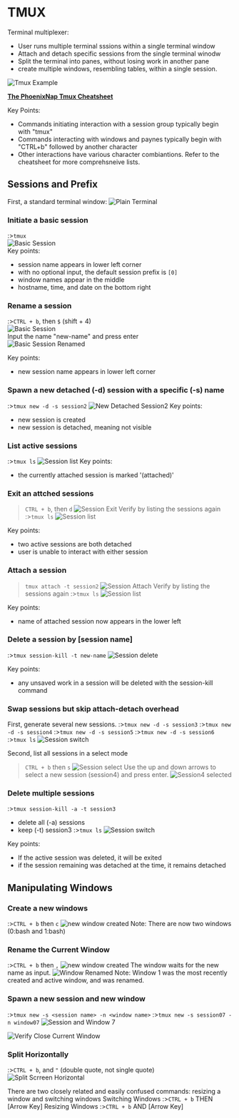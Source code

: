 # TMUX

Terminal multiplexer:

- User runs multiple terminal sssions within a single terminal window
- Attach and detach specific sessions from the single terminal winodw
- Split the terminal into panes, without losing work in another pane
- create multiple windows, resembling tables, within a single session.

![Tmux Example](/images/tmux.png)

**[The PhoenixNap Tmux Cheatsheet](https://phoenixnap.com/kb/tmux-cheat-sheet)**

Key Points:

- Commands initiating interaction with a session group typically begin with "tmux"
- Commands interacting with windows and paynes typically begin with "CTRL+b" followed by another character
- Other interactions have various character combiantions. Refer to the cheatsheet for more comprehsneive lists.

## Sessions and Prefix

First, a standard terminal window:
![Plain Terminal](/images/terminal.png)

### Initiate a basic session

:>````tmux````  
![Basic Session](/images/basicSession.png)  
Key points:

- session name appears in lower left corner
- with no optional input, the default session prefix is `[0]`
- window names appear in the middle
- hostname, time, and date on the bottom right

### Rename a session

:>````CTRL + b````, then ````$```` (shift + 4)  
![Basic Session](/images/sessionRename.png)  
Input the name "new-name" and press enter  
![Basic Session Renamed](/images/sessionRenamed.png)

Key points:

- new session name appears in lower left corner

### Spawn a new detached (-d) session with a specific (-s) name

:>````tmux new -d -s session2````
![New Detached Session2](/images/newDetachedSession.png)
Key points:

- new session is created
- new session is detached, meaning not visible

### List active sessions

:>````tmux ls````
![Session list](/images/sessionList.png)
Key points:

- the currently attached session is marked '(attached)'

### Exit an attched sessions

>````CTRL + b````, then ````d````
![Session Exit](/images/sessionExit.png)
Verify by listing the sessions again
:>````tmux ls````
![Session list](/images/sessionListAfterExit.png)

Key points:

- two active sessions are both detached
- user is unable to interact with either session

### Attach a session

>````tmux attach -t session2````
![Session Attach](/images/sessionAttach.png)
Verify by listing the sessions again
:>````tmux ls````
![Session list](/images/sessionListAfterAttached.png)

Key points:

- name of attached session now appears in the lower left

### Delete a session by [session name]

:>````tmux session-kill -t new-name````
![Session delete](/images/sessionNameKill.png)

Key points:

- any unsaved work in a session will be deleted with the session-kill command

### Swap sessions but skip attach-detach overhead

First, generate several new sessions.
:>````tmux new -d -s session3````
:>````tmux new -d -s session4````
:>````tmux new -d -s session5````
:>````tmux new -d -s session6````
:>````tmux ls````
![Session switch](/images/sessionSwitchNewSessions.png)

Second, list all sessions in a select mode
>````CTRL + b```` then ````s````
![Session select](/images/sessionSelect.png)
Use the up and down arrows to select a new session (session4) and press enter.
![Session4 selected](/images/sessionSelect4.png)

### Delete multiple sessions

:>````tmux session-kill -a -t session3````

- delete all (-a) sessions
- keep (-t) session3
:>````tmux ls````
![Session switch](/images/sessionKillMultiple.png)

Key points:

- If the active session was deleted, it will be exited
- if the session remaining was detached at the time, it remains detached

## Manipulating Windows

### Create a new windows

:>````CTRL + b```` then ````c````
![new window created](/images/createNewWindow.png)
Note: There are now two windows (0:bash and 1:bash)

### Rename the Current Window

:>````CTRL + b```` then ````,````
![new window created](/images/windowRenaming.png)
The window waits for the new name as input.
![Window Renamed](/images/windowRenamed.png)
Note: Window 1 was the most recently created and active window, and was renamed.

### Spawn a new session and new window

:>````tmux new -s <session name> -n <window name>````
:>````tmux new -s session07 -n window07````
![Session and Window 7](/images/session07.png)

![Verify Close Current Window](/images/closeCurrentWindow.png)

### Split Horizontally

:>````CTRL + b````, and ```` " ```` (double quote, not single quote) 
![Split Scrreen Horizontal](/images/splitScreenHorizontal.png)

There are two closely related and easily confused commands: resizing a window and switching windows
Switching Windows :>````CTRL + b```` THEN [Arrow Key]
Resizing Windows :>````CTRL + b```` AND [Arrow Key]

